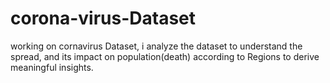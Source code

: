 # corona-virus-Dataset
working on cornavirus Dataset, i analyze the dataset to understand the spread, and its impact on population(death)  according to  Regions to derive meaningful insights.
